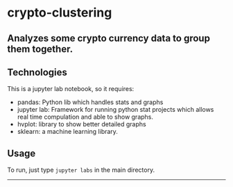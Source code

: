 # crypto-clustering

Analyzes some crypto currency data to group them together.
---


## Technologies
This is a jupyter lab notebook, so it requires:
- pandas: Python lib which handles stats and graphs
- jupyter lab: Framework for running python stat projects which allows real time compulation and able to show graphs.
- hvplot: library to show better detailed graphs
- sklearn: a machine learning library.






## Usage

   To run, just type `jupyter labs` in the main directory.

---
